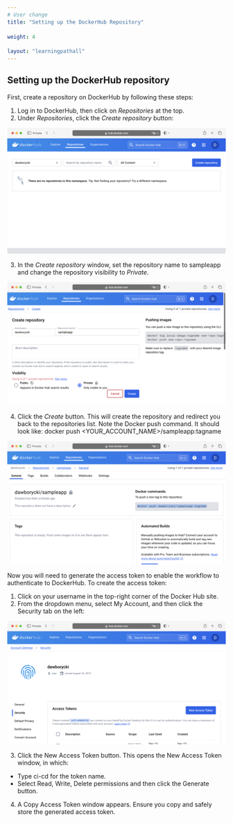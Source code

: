 ```yaml
---
# User change
title: "Setting up the DockerHub Repository"

weight: 4

layout: "learningpathall"
---
```

## Setting up the DockerHub repository
First, create a repository on DockerHub by following these steps:
1. Log in to DockerHub, then click on *Repositories* at the top.
2. Under *Repositories*, click the *Create repository* button:

![img1](Figures/01.png)

3. In the *Create repository* window, set the repository name to sampleapp and change the repository visibility to *Private*. 

![img2](Figures/02.png)

4. Click the *Create* button. This will create the repository and redirect you back to the repositories list. Note the Docker push command. It should look like: docker push <YOUR_ACCOUNT_NAME>/sampleapp:tagname

![img3](Figures/03.png)

Now you will need to generate the access token to enable the workflow to authenticate to DockerHub. To create the access token: 
1. Click on your username in the top-right corner of the Docker Hub site.
2. From the dropdown menu, select My Account, and then click the Security tab on the left:

![img4](Figures/04.png)

3. Click the New Access Token button. This opens the New Access Token window, in which:
* Type ci-cd for the token name.
* Select Read, Write, Delete permissions and then click the Generate button.
4. A Copy Access Token window appears.  Ensure you copy and safely store the generated access token. 


